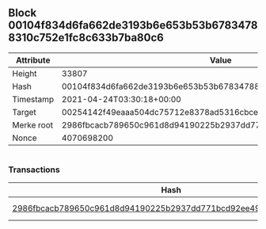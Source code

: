 ## Block 00104f834d6fa662de3193b6e653b53b67834788310c752e1fc8c633b7ba80c6

Attribute | Value
--- | ---
Height | 33807
Hash | 00104f834d6fa662de3193b6e653b53b67834788310c752e1fc8c633b7ba80c6
Timestamp | 2021-04-24T03:30:18+00:00
Target | 00254142f49eaaa504dc75712e8378ad5316cbcead634704b3734b6271167cc4
Merke root | 2986fbcacb789650c961d8d94190225b2937dd771bcd92ee4900604ae7c55506
Nonce | 4070698200

```

```

### Transactions

Hash | Amount
--- | ---
[2986fbcacb789650c961d8d94190225b2937dd771bcd92ee4900604ae7c55506](2986fbcacb789650c961d8d94190225b2937dd771bcd92ee4900604ae7c55506.md) | 10.00000000 SKEPTI 
